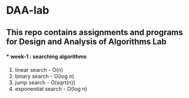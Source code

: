 # DAA-lab
## This repo contains assignments and programs for Design and Analysis of Algorithms Lab
#### * week-1 : searching algorithms 
1. linear search - O(n) 
2. binary search - O(log n)  
3. jump search - O(sqrt(n))  
4. exponential search - O(log n)


